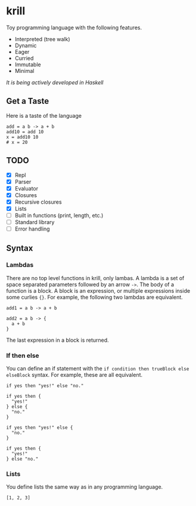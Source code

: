 # krill

Toy programming language with the following features.

- Interpreted (tree walk)
- Dynamic
- Eager
- Curried
- Immutable
- Minimal

_It is being actively developed in Haskell_

## Get a Taste

Here is a taste of the language

```
add = a b -> a + b
add10 = add 10
x = add10 10
# x = 20
```

## TODO

- [x] Repl
- [x] Parser
- [x] Evaluator
- [x] Closures
- [x] Recursive closures
- [x] Lists
- [ ] Built in functions (print, length, etc.)
- [ ] Standard library
- [ ] Error handling

## Syntax

### Lambdas

There are no top level functions in krill, only lambas. A lambda is a set of
space separated parameters followed by an arrow `->`. The body of a function is
a block. A block is an expression, or multiple expressions inside some curlies
`{}`. For example, the following two lambdas are equivalent.

```
add1 = a b -> a + b

add2 = a b -> {
  a + b
}
```

The last expression in a block is returned.

### If then else

You can define an if statement with the `if condition then trueBlock else
elseBlock` syntax. For example, these are all equivalent.

```
if yes then "yes!" else "no."

if yes then {
  "yes!"
} else {
  "no."
}

if yes then "yes!" else {
  "no."
}

if yes then {
  "yes!"
} else "no."
```

### Lists

You define lists the same way as in any programming language.

```
[1, 2, 3]
```


